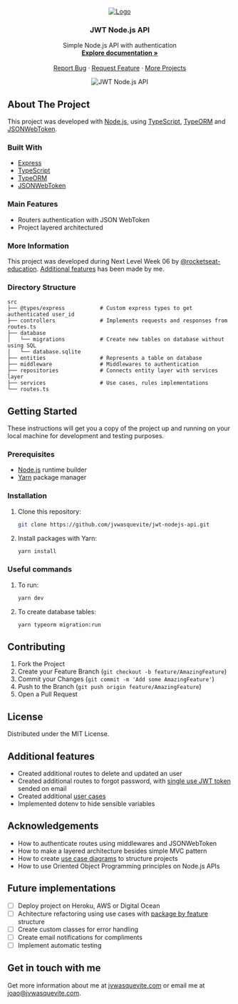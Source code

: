 <br />
<p align="center">
  <a href="https://github.com/jvwasquevite/jwt-nodejs-api">
    <img src="https://jvwasquevite.com/github/logo.png" alt="Logo">
  </a>

  <h3 align="center">JWT Node.js API</h3>

  <p align="center">
    Simple Node.js API with authentication
    <br />
    <a href="https://jvwasquevite.notion.site/NLW06-mission-nodeJS-51a92b212f6d4c958cab2fcf1edbc9f9"><strong>Explore documentation »</strong></a>
    <br />
    <br />
    <a href="https://github.com/jvwasquevite/jwt-nodejs-api/issues">Report Bug</a>
    ·
    <a href="https://github.com/jvwasquevite/jwt-nodejs-api/issues">Request Feature</a>
    ·
    <a href="https://github.com/jvwasquevite?tab=repositories">More Projects</a>
  </p>
</p>

<!-- made at screely.com, with: shadow on, plain regular window, no background, and 80x100px padding -->
<p align="center">
<img src="https://raw.githubusercontent.com/rocketseat-education/nlw-06-nodejs/master/.github/preview.png" alt="JWT Node.js API">
</p>

## About The Project

This project was developed with [Node.js](https://nodejs.org/en/), using [TypeScript](https://www.typescriptlang.org/), [TypeORM](https://typeorm.io/#/) and [JSONWebToken](https://github.com/auth0/node-jsonwebtoken#readme).

### Built With

* [Express](https://expressjs.com/pt-br/)
* [TypeScript](https://www.typescriptlang.org/)
* [TypeORM](https://typeorm.io/#/)
* [JSONWebToken](https://github.com/auth0/node-jsonwebtoken#readme)

### Main Features

* Routers authentication with JSON WebToken
* Project layered architectured

### More Information

This project was developed during Next Level Week 06 by [@rocketseat-education](https://github.com/rocketseat-education/). [Additional features](#additional-features) has been made by me.

### Directory Structure

```
src
├── @types/express           # Custom express types to get authenticated user_id
├── controllers              # Implements requests and responses from routes.ts
├── database
│   └── migrations           # Create new tables on database without using SQL
│   └── database.sqlite
├── entities                 # Represents a table on database
├── middleware               # Middlewares to authentication
├── repositories             # Connects entity layer with services layer
├── services                 # Use cases, rules implementations
└── routes.ts
```


## Getting Started

These instructions will get you a copy of the project up and running on your local machine for development and testing purposes.

### Prerequisites

* [Node.js](https://nodejs.org/en/) runtime builder
* [Yarn](https://classic.yarnpkg.com/en/) package manager

### Installation

1. Clone this repository:
   ```sh
   git clone https://github.com/jvwasquevite/jwt-nodejs-api.git
   ```
2. Install packages with Yarn:
   ```sh
   yarn install
   ```
  
### Useful commands

1. To run:
   ```sh
   yarn dev
   ```
2. To create database tables:
   ```sh
   yarn typeorm migration:run
   ```

## Contributing

1. Fork the Project
2. Create your Feature Branch (`git checkout -b feature/AmazingFeature`)
3. Commit your Changes (`git commit -m 'Add some AmazingFeature'`)
4. Push to the Branch (`git push origin feature/AmazingFeature`)
5. Open a Pull Request

## License

Distributed under the MIT License.

<h2 id="additional-features">Additional features</h2>

* Created additional routes to delete and updated an user
* Created additional routes to forgot password, with [single use JWT token](https://www.jbspeakr.cc/howto-single-use-jwt/) sended on email
* Created additional [user cases](https://github.com/jvwasquevite/jwt-nodejs-api/blob/master/user-cases.md)
* Implemented dotenv to hide sensible variables


## Acknowledgements

* How to authenticate routes using middlewares and JSONWebToken
* How to make a layered architecture besides simple MVC pattern
* How to create [use case diagrams](https://en.wikipedia.org/wiki/Use_case_diagram) to structure projects 
* How to use Oriented Object Programming principles on Node.js APIs

## Future implementations

- [ ] Deploy project on Heroku, AWS or Digital Ocean
- [ ] Achitecture refactoring using use cases with [package by feature](https://phauer.com/2020/package-by-feature/) structure
- [ ] Create custom classes for error handling
- [ ] Create email notifications for compliments
- [ ] Implement automatic testing

## Get in touch with me

Get more information about me at [jvwasquevite.com](https://jvwasquevite.com/) or email me at [joao@jvwasquevite.com](mailto:joao@jvwasquevite.com).
